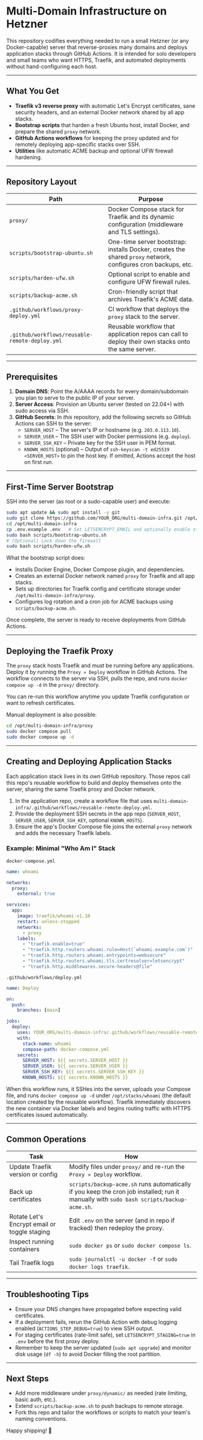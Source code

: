 # Multi-Domain Infrastructure on Hetzner

This repository codifies everything needed to run a small Hetzner (or any Docker-capable) server that reverse-proxies many domains and deploys application stacks through GitHub Actions. It is intended for solo developers and small teams who want HTTPS, Traefik, and automated deployments without hand-configuring each host.

---

## What You Get

- **Traefik v3 reverse proxy** with automatic Let's Encrypt certificates, sane security headers, and an external Docker network shared by all app stacks.
- **Bootstrap scripts** that harden a fresh Ubuntu host, install Docker, and prepare the shared `proxy` network.
- **GitHub Actions workflows** for keeping the proxy updated and for remotely deploying app-specific stacks over SSH.
- **Utilities** like automatic ACME backup and optional UFW firewall hardening.

---

## Repository Layout

| Path | Purpose |
|------|---------|
| `proxy/` | Docker Compose stack for Traefik and its dynamic configuration (middleware and TLS settings). |
| `scripts/bootstrap-ubuntu.sh` | One-time server bootstrap: installs Docker, creates the shared `proxy` network, configures cron backups, etc. |
| `scripts/harden-ufw.sh` | Optional script to enable and configure UFW firewall rules. |
| `scripts/backup-acme.sh` | Cron-friendly script that archives Traefik's ACME data. |
| `.github/workflows/proxy-deploy.yml` | CI workflow that deploys the `proxy` stack to the server. |
| `.github/workflows/reusable-remote-deploy.yml` | Reusable workflow that application repos can call to deploy their own stacks onto the same server. |

---

## Prerequisites

1. **Domain DNS**: Point the A/AAAA records for every domain/subdomain you plan to serve to the public IP of your server.
2. **Server Access**: Provision an Ubuntu server (tested on 22.04+) with sudo access via SSH.
3. **GitHub Secrets**: In _this_ repository, add the following secrets so GitHub Actions can SSH to the server:
   - `SERVER_HOST` – The server's IP or hostname (e.g. `203.0.113.10`).
   - `SERVER_USER` – The SSH user with Docker permissions (e.g. `deploy`).
   - `SERVER_SSH_KEY` – Private key for the SSH user in PEM format.
   - `KNOWN_HOSTS` (optional) – Output of `ssh-keyscan -t ed25519 <SERVER_HOST>` to pin the host key. If omitted, Actions accept the host on first run.

---

## First-Time Server Bootstrap

SSH into the server (as root or a sudo-capable user) and execute:

```bash
sudo apt update && sudo apt install -y git
sudo git clone https://github.com/YOUR_ORG/multi-domain-infra.git /opt/multi-domain-infra
cd /opt/multi-domain-infra
cp .env.example .env   # Set LETSENCRYPT_EMAIL and optionally enable staging mode
sudo bash scripts/bootstrap-ubuntu.sh
# (Optional) Lock down the firewall
sudo bash scripts/harden-ufw.sh
```

What the bootstrap script does:
- Installs Docker Engine, Docker Compose plugin, and dependencies.
- Creates an external Docker network named `proxy` for Traefik and all app stacks.
- Sets up directories for Traefik config and certificate storage under `/opt/multi-domain-infra/proxy`.
- Configures log rotation and a cron job for ACME backups using `scripts/backup-acme.sh`.

Once complete, the server is ready to receive deployments from GitHub Actions.

---

## Deploying the Traefik Proxy

The `proxy` stack hosts Traefik and must be running before any applications. Deploy it by running the `Proxy » Deploy` workflow in GitHub Actions. The workflow connects to the server via SSH, pulls the repo, and runs `docker compose up -d` in the `proxy/` directory.

You can re-run this workflow anytime you update Traefik configuration or want to refresh certificates.

Manual deployment is also possible:

```bash
cd /opt/multi-domain-infra/proxy
sudo docker compose pull
sudo docker compose up -d
```

---

## Creating and Deploying Application Stacks

Each application stack lives in its _own_ GitHub repository. Those repos call this repo's reusable workflow to build and deploy themselves onto the server, sharing the same Traefik proxy and Docker network.

1. In the application repo, create a workflow file that uses `multi-domain-infra/.github/workflows/reusable-remote-deploy.yml`.
2. Provide the deployment SSH secrets in the app repo (`SERVER_HOST`, `SERVER_USER`, `SERVER_SSH_KEY`, optional `KNOWN_HOSTS`).
3. Ensure the app's Docker Compose file joins the external `proxy` network and adds the necessary Traefik labels.

### Example: Minimal "Who Am I" Stack

`docker-compose.yml`

```yaml
name: whoami

networks:
  proxy:
    external: true

services:
  app:
    image: traefik/whoami:v1.10
    restart: unless-stopped
    networks:
      - proxy
    labels:
      - "traefik.enable=true"
      - "traefik.http.routers.whoami.rule=Host(`whoami.example.com`)"
      - "traefik.http.routers.whoami.entrypoints=websecure"
      - "traefik.http.routers.whoami.tls.certresolver=letsencrypt"
      - "traefik.http.middlewares.secure-headers@file"
```

`.github/workflows/deploy.yml`

```yaml
name: Deploy

on:
  push:
    branches: [main]

jobs:
  deploy:
    uses: YOUR_ORG/multi-domain-infra/.github/workflows/reusable-remote-deploy.yml@main
    with:
      stack-name: whoami
      compose-path: docker-compose.yml
    secrets:
      SERVER_HOST: ${{ secrets.SERVER_HOST }}
      SERVER_USER: ${{ secrets.SERVER_USER }}
      SERVER_SSH_KEY: ${{ secrets.SERVER_SSH_KEY }}
      KNOWN_HOSTS: ${{ secrets.KNOWN_HOSTS }}
```

When this workflow runs, it SSHes into the server, uploads your Compose file, and runs `docker compose up -d` under `/opt/stacks/whoami` (the default location created by the reusable workflow). Traefik immediately discovers the new container via Docker labels and begins routing traffic with HTTPS certificates issued automatically.

---

## Common Operations

| Task | How |
|------|-----|
| Update Traefik version or config | Modify files under `proxy/` and re-run the `Proxy » Deploy` workflow. |
| Back up certificates | `scripts/backup-acme.sh` runs automatically if you keep the cron job installed; run it manually with `sudo bash scripts/backup-acme.sh`. |
| Rotate Let's Encrypt email or toggle staging | Edit `.env` on the server (and in repo if tracked) then redeploy the proxy. |
| Inspect running containers | `sudo docker ps` or `sudo docker compose ls`. |
| Tail Traefik logs | `sudo journalctl -u docker -f` or `sudo docker logs traefik`. |

---

## Troubleshooting Tips

- Ensure your DNS changes have propagated before expecting valid certificates.
- If a deployment fails, rerun the GitHub Action with debug logging enabled (`ACTIONS_STEP_DEBUG=true`) to view SSH output.
- For staging certificates (rate-limit safe), set `LETSENCRYPT_STAGING=true` in `.env` before the first proxy deploy.
- Remember to keep the server updated (`sudo apt upgrade`) and monitor disk usage (`df -h`) to avoid Docker filling the root partition.

---

## Next Steps

- Add more middleware under `proxy/dynamic/` as needed (rate limiting, basic auth, etc.).
- Extend `scripts/backup-acme.sh` to push backups to remote storage.
- Fork this repo and tailor the workflows or scripts to match your team's naming conventions.

Happy shipping! 🚢
